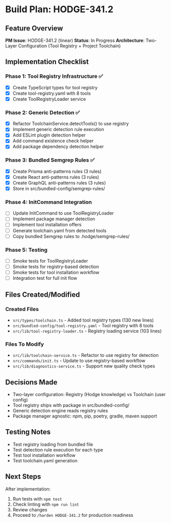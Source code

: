 # Build Plan: HODGE-341.2

## Feature Overview
**PM Issue**: HODGE-341.2 (linear)
**Status**: In Progress
**Architecture**: Two-Layer Configuration (Tool Registry + Project Toolchain)

## Implementation Checklist

### Phase 1: Tool Registry Infrastructure ✅
- [x] Create TypeScript types for tool registry
- [x] Create tool-registry.yaml with 8 tools
- [x] Create ToolRegistryLoader service

### Phase 2: Generic Detection ✅
- [x] Refactor ToolchainService.detectTools() to use registry
- [x] Implement generic detection rule execution
- [x] Add ESLint plugin detection helper
- [x] Add command existence check helper
- [x] Add package dependency detection helper

### Phase 3: Bundled Semgrep Rules ✅
- [x] Create Prisma anti-patterns rules (3 rules)
- [x] Create React anti-patterns rules (3 rules)
- [x] Create GraphQL anti-patterns rules (3 rules)
- [x] Store in src/bundled-config/semgrep-rules/

### Phase 4: InitCommand Integration
- [ ] Update InitCommand to use ToolRegistryLoader
- [ ] Implement package manager detection
- [ ] Implement tool installation offers
- [ ] Generate toolchain.yaml from detected tools
- [ ] Copy bundled Semgrep rules to .hodge/semgrep-rules/

### Phase 5: Testing
- [ ] Smoke tests for ToolRegistryLoader
- [ ] Smoke tests for registry-based detection
- [ ] Smoke tests for tool installation workflow
- [ ] Integration test for full init flow

## Files Created/Modified

### Created Files
- `src/types/toolchain.ts` - Added tool registry types (130 new lines)
- `src/bundled-config/tool-registry.yaml` - Tool registry with 8 tools
- `src/lib/tool-registry-loader.ts` - Registry loading service (103 lines)

### Files To Modify
- `src/lib/toolchain-service.ts` - Refactor to use registry for detection
- `src/commands/init.ts` - Update to use registry-based workflow
- `src/lib/diagnostics-service.ts` - Support new quality check types

## Decisions Made
- Two-layer configuration: Registry (Hodge knowledge) vs Toolchain (user config)
- Tool registry ships with package in src/bundled-config/
- Generic detection engine reads registry rules
- Package manager agnostic: npm, pip, poetry, gradle, maven support

## Testing Notes
- Test registry loading from bundled file
- Test detection rule execution for each type
- Test tool installation workflow
- Test toolchain.yaml generation

## Next Steps
After implementation:
1. Run tests with `npm test`
2. Check linting with `npm run lint`
3. Review changes
4. Proceed to `/harden HODGE-341.2` for production readiness

